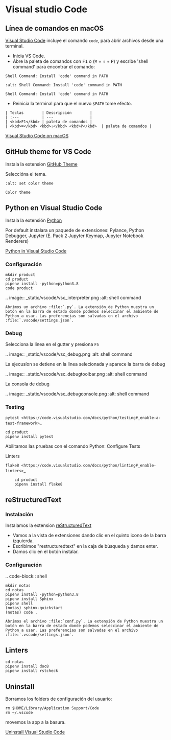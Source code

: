 # Visual studio Code

## Línea de comandos en macOS

[Visual Studio Code](https://code.visualstudio.com) incluye el comando `code`, para abrir archivos desde una terminal.

* Inicia VS Code.
* Abre la paleta de comandos con <kbd>F1</kbd> o (<kbd>⌘</kbd> + <kbd>⇧</kbd> + <kbd>P</kbd>) y escribe 'shell command' para encontrar el comando:
```console
Shell Command: Install 'code' command in PATH
```

```{figure} _static/vscode/vsc_shell.png
:alt: Shell Command: Install 'code' command in PATH

Shell Command: Install 'code' command in PATH
```
 * Reinicia la terminal para que el nuevo `$PATH` tome efecto.

```{note}
| Teclas        | Descripción        |
| :---          | ---                |
| <kbd>F1</kbd> | paleta de comandos |
| <kbd>⌘</kbd> <kbd>⇧</kbd> <kbd>P</kbd>  | paleta de comandos |
```

[Visual Studio Code on macOS](https://code.visualstudio.com/docs/setup/mac)


## GitHub theme for VS Code

Instala la extension [GitHub Theme](https://github.com/primer/github-vscode-theme)

Seleccióna el tema.

```{figure} _static/vscode/github-themes.png
:alt: set color theme

Color theme
```

## Python en Visual Studio Code

Instala la extensión [Python](https://marketplace.visualstudio.com/items?itemName=ms-python.python)

Por default instalara un paquede de extensiones: Pylance, Python Debugger, Jupyter (E. Pack 2 Jupyter Keymap, Jupyter Notebook Renderers)

[Python in Visual Studio Code](https://code.visualstudio.com/docs/languages/python)

### Configuración

```shell
mkdir product
cd product
pipenv install -python=python3.8
code product
```

.. image:: _static/vscode/vsc_interpreter.png
   :alt: shell command


```{warning}
Abrimos un archivo :file:`.py`. La extensión de Python muestra un botón en la barra de estado donde podemos seleccinar el ambiente de Python a usar. Las preferencias son salvadas en el archivo :file:`.vscode/settings.json`.
```

### Debug

Selecciona la linea en el gutter y presiona ``F5``


.. image:: _static/vscode/vsc_debug.png
   :alt: shell command

La ejecusíon se detiene en la linea selecionada y aparece la barra de debug

.. image:: _static/vscode/vsc_debugtoolbar.png
   :alt: shell command


La consola de debug

.. image:: _static/vscode/vsc_debugconsole.png
   :alt: shell command


### Testing
`pytest <https://code.visualstudio.com/docs/python/testing#_enable-a-test-framework>`_

```shell
cd product
pipenv install pytest
```

Abilitamos las pruebas con el comando Python: Configure Tests

Linters

`flake8 <https://code.visualstudio.com/docs/python/linting#_enable-linters>`_

```shell
    cd product
    pipenv install flake8
```

## reStructuredText

### Instalación

Instalamos la extension [reStructuredText](https://docs.restructuredtext.net)

* Vamos a la vista de extensiones dando clic en el quinto icono de la barra izquierda.
* Escribimos "restructuredtext" en la caja de búsqueda y damos enter.
* Damos clic en el botón instalar.


### Configuración

.. code-block:: shell

    mkdir notas
    cd notas
    pipenv install -python=python3.8
    pipenv install Sphinx
    pipenv shell
    (notas) sphinx-quickstart
    (notas) code .



```{warning}
Abrimos el archivo :file:`conf.py`. La extensión de Python muestra un botón en la barra de estado donde podemos seleccinar el ambiente de Python a usar. Las preferencias son salvadas en el archivo :file:`.vscode/settings.json`.
```

## Linters

```shell
cd notas
pipenv install doc8
pipenv install rstcheck
```

## Uninstall

Borramos los folders de configuración del usuario:

```shell
rm $HOME/Library/Application Support/Code
rm ~/.vscode
```
movemos la app a la basura.

[Uninstall Visual Studio Code](https://code.visualstudio.com/docs/setup/uninstall)
